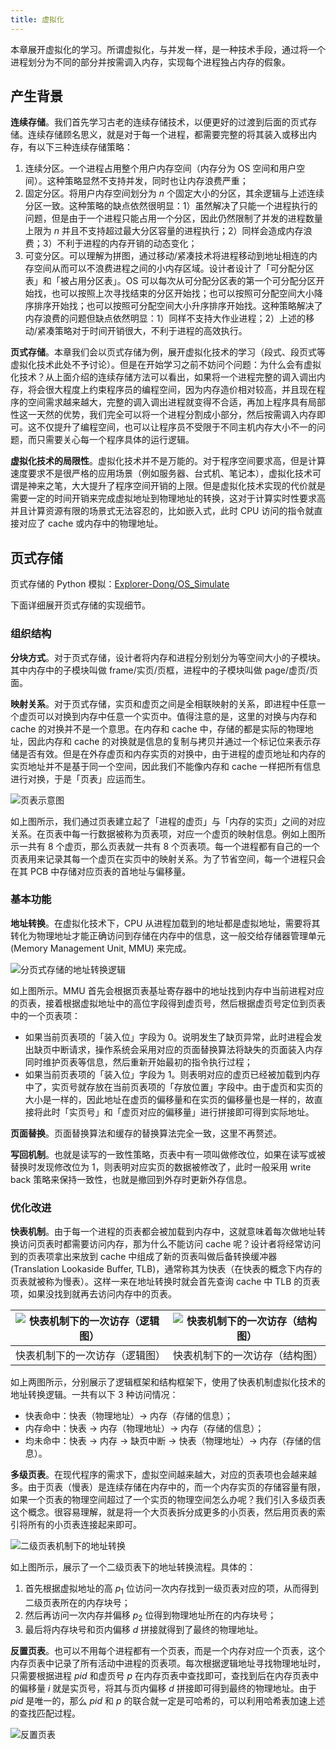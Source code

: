 ```yaml
---
title: 虚拟化
---
```


本章展开虚拟化的学习。所谓虚拟化，与并发一样，是一种技术手段，通过将一个进程划分为不同的部分并按需调入内存，实现每个进程独占内存的假象。

## 产生背景

**连续存储**。我们首先学习古老的连续存储技术，以便更好的过渡到后面的页式存储。连续存储顾名思义，就是对于每一个进程，都需要完整的将其装入或移出内存，有以下三种连续存储策略：

1. 连续分区。一个进程占用整个用户内存空间（内存分为 OS 空间和用户空间）。这种策略显然不支持并发，同时也让内存浪费严重；
2. 固定分区。将用户内存空间划分为 $n$ 个固定大小的分区，其余逻辑与上述连续分区一致。这种策略的缺点依然很明显：1）虽然解决了只能一个进程执行的问题，但是由于一个进程只能占用一个分区，因此仍然限制了并发的进程数量上限为 $n$ 并且不支持超过最大分区容量的进程执行；2）同样会造成内存浪费；3）不利于进程的内存开销的动态变化；
3. 可变分区。可以理解为拼图，通过移动/紧凑技术将进程移动到地址相连的内存空间从而可以不浪费进程之间的小内存区域。设计者设计了「可分配分区表」和「被占用分区表」。OS 可以每次从可分配分区表的第一个可分配分区开始找，也可以按照上次寻找结束的分区开始找；也可以按照可分配空间大小降序排序开始找；也可以按照可分配空间大小升序排序开始找。这种策略解决了内存浪费的问题但缺点依然明显：1）同样不支持大作业进程；2）上述的移动/紧凑策略对于时间开销很大，不利于进程的高效执行。

**页式存储**。本章我们会以页式存储为例，展开虚拟化技术的学习（段式、段页式等虚拟化技术此处不予讨论）。但是在开始学习之前不妨问个问题：为什么会有虚拟化技术？从上面介绍的连续存储方法可以看出，如果将一个进程完整的调入调出内存，将会很大程度上约束程序员的编程空间，因为内存造价相对较高，并且现在程序的空间需求越来越大，完整的调入调出进程就变得不合适，再加上程序具有局部性这一天然的优势，我们完全可以将一个进程分割成小部分，然后按需调入内存即可。这不仅提升了编程空间，也可以让程序员不受限于不同主机内存大小不一的问题，而只需要关心每一个程序具体的运行逻辑。

**虚拟化技术的局限性**。虚拟化技术并不是万能的。对于程序空间要求高，但是计算速度要求不是很严格的应用场景（例如服务器、台式机、笔记本），虚拟化技术可谓是神来之笔，大大提升了程序空间开销的上限。但是虚拟化技术实现的代价就是需要一定的时间开销来完成虚拟地址到物理地址的转换，这对于计算实时性要求高并且计算资源有限的场景式无法容忍的，比如嵌入式，此时 CPU 访问的指令就直接对应了 cache 或内存中的物理地址。

## 页式存储

页式存储的 Python 模拟：[Explorer-Dong/OS_Simulate](https://github.com/Explorer-Dong/OS_Simulate/tree/main/Experiment_final)

下面详细展开页式存储的实现细节。

### 组织结构

**分块方式**。对于页式存储，设计者将内存和进程分别划分为等空间大小的子模块。其中内存中的子模块叫做 frame/实页/页框，进程中的子模块叫做 page/虚页/页面。

**映射关系**。对于页式存储，实页和虚页之间是全相联映射的关系，即进程中任意一个虚页可以对换到内存中任意一个实页中。值得注意的是，这里的对换与内存和 cache 的对换并不是一个意思。在内存和 cache 中，存储的都是实际的物理地址，因此内存和 cache 的对换就是信息的复制与拷贝并通过一个标记位来表示存储是否有效。但是在外存虚页和内存实页的对换中，由于进程的虚页地址和内存的实页地址并不是基于同一个空间，因此我们不能像内存和 cache 一样把所有信息进行对换，于是「页表」应运而生。

![页表示意图](https://dwj-oss.oss-cn-nanjing.aliyuncs.com/images/202411121121875.png)

如上图所示，我们通过页表建立起了「进程的虚页」与「内存的实页」之间的对应关系。在页表中每一行数据被称为页表项，对应一个虚页的映射信息。例如上图所示一共有 8 个虚页，那么页表就一共有 8 个页表项。每一个进程都有自己的一个页表用来记录其每一个虚页在实页中的映射关系。为了节省空间，每一个进程只会在其 PCB 中存储对应页表的首地址与偏移量。

### 基本功能

**地址转换**。在虚拟化技术下，CPU 从进程加载到的地址都是虚拟地址，需要将其转化为物理地址才能正确访问到存储在内存中的信息，这一般交给存储器管理单元 (Memory Management Unit, MMU) 来完成。

![分页式存储的地址转换逻辑](https://dwj-oss.oss-cn-nanjing.aliyuncs.com/images/202411121136128.png)

如上图所示。MMU 首先会根据页表基址寄存器中的地址找到内存中当前进程对应的页表，接着根据虚拟地址中的高位字段得到虚页号，然后根据虚页号定位到页表中的一个页表项：

- 如果当前页表项的「装入位」字段为 $0$。说明发生了缺页异常，此时进程会发出缺页中断请求，操作系统会采用对应的页面替换算法将缺失的页面装入内存同时维护页表等信息，然后重新开始最初的指令执行过程；
- 如果当前页表项的「装入位」字段为 $1$。则表明对应的虚页已经被加载到内存中了，实页号就存放在当前页表项的「存放位置」字段中。由于虚页和实页的大小是一样的，因此地址在虚页的偏移量和在实页的偏移量也是一样的，故直接将此时「实页号」和「虚页对应的偏移量」进行拼接即可得到实际地址。

**页面替换**。页面替换算法和缓存的替换算法完全一致，这里不再赘述。

**写回机制**。也就是读写的一致性策略，页表中有一项叫做修改位，如果在读写或被替换时发现修改位为 $1$，则表明对应实页的数据被修改了，此时一般采用 write back 策略来保持一致性，也就是撤回到外存时更新外存信息。

### 优化改进

**快表机制**。由于每一个进程的页表都会被加载到内存中，这就意味着每次做地址转换访问页表时都需要访问内存，那为什么不能访问 cache 呢？设计者将经常访问到的页表项拿出来放到 cache 中组成了新的页表叫做后备转换缓冲器 (Translation Lookaside Buffer, TLB)，通常称其为快表（在快表的概念下内存的页表就被称为慢表）。这样一来在地址转换时就会首先查询 cache 中 TLB 的页表项，如果没找到就再去访问内存中的页表。

| ![快表机制下的一次访存（逻辑图）](https://dwj-oss.oss-cn-nanjing.aliyuncs.com/images/202501140014711.png) | ![快表机制下的一次访存（结构图）](https://dwj-oss.oss-cn-nanjing.aliyuncs.com/images/202501140014516.png) |
| :----------------------------: | :----------------------------: |
| 快表机制下的一次访存（逻辑图） | 快表机制下的一次访存（结构图） |

如上两图所示，分别展示了逻辑框架和结构框架下，使用了快表机制虚拟化技术的地址转换逻辑。一共有以下 3 种访问情况：

- 快表命中：快表（物理地址）$\to$ 内存（存储的信息）；
- 内存命中：快表 $\to$ 内存（物理地址）$\to$ 内存（存储的信息）；
- 均未命中：快表 $\to$ 内存 $\to$ 缺页中断 $\to$ 快表（物理地址）$\to$ 内存（存储的信息）。

**多级页表**。在现代程序的需求下，虚拟空间越来越大，对应的页表项也会越来越多。由于页表（慢表）是连续存储在内存中的，而一个内存实页的存储容量有限，如果一个页表的物理空间超过了一个实页的物理空间怎么办呢？我们引入多级页表这个概念。很容易理解，就是将一个大页表拆分成更多的小页表，然后用页表的索引将所有的小页表连接起来即可。

![二级页表机制下的地址转换](https://dwj-oss.oss-cn-nanjing.aliyuncs.com/images/202501140922243.png)

如上图所示，展示了一个二级页表下的地址转换流程。具体的：

1. 首先根据虚拟地址的高 $p_1$ 位访问一次内存找到一级页表对应的项，从而得到二级页表所在的内存块号；
2. 然后再访问一次内存并偏移 $p_2$ 位得到物理地址所在的内存块号；
3. 最后将内存块号和页内偏移 $d$ 拼接就得到了最终的物理地址。

**反置页表**。也可以不用每个进程都有一个页表，而是一个内存对应一个页表，这个内存页表中记录了所有活动中进程的页表项。每次根据逻辑地址寻找物理地址时，只需要根据进程 $pid$ 和虚页号 $p$ 在内存页表中查找即可，查找到后在内存页表中的偏移量 $i$ 就是实页号，将其与页内偏移 $d$ 拼接即可得到最终的物理地址。由于 $pid$ 是唯一的，那么 $pid$ 和 $p$ 的联合就一定是可哈希的，可以利用哈希表加速上述的查找匹配过程。

![反置页表](https://dwj-oss.oss-cn-nanjing.aliyuncs.com/images/202501140928602.png)
